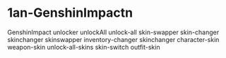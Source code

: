 # 1an-GenshinImpactn
GenshinImpact unlocker unlockAll unlock-all skin-swapper skin-changer skinchanger skinswapper inventory-changer skinchanger character-skin weapon-skin unlock-all-skins skin-switch outfit-skin
